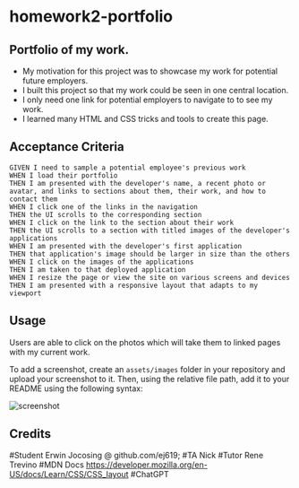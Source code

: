 # homework2-portfolio

## Portfolio of my work.

- My motivation for this project was to showcase my work for potential future employers.
- I built this project so that my work could be seen in one central location.
- I only need one link for potential employers to navigate to to see my work.
- I learned many HTML and CSS tricks and tools to create this page.

## Acceptance Criteria

    GIVEN I need to sample a potential employee's previous work
    WHEN I load their portfolio
    THEN I am presented with the developer's name, a recent photo or avatar, and links to sections about them, their work, and how to contact them
    WHEN I click one of the links in the navigation
    THEN the UI scrolls to the corresponding section
    WHEN I click on the link to the section about their work
    THEN the UI scrolls to a section with titled images of the developer's applications
    WHEN I am presented with the developer's first application
    THEN that application's image should be larger in size than the others
    WHEN I click on the images of the applications
    THEN I am taken to that deployed application
    WHEN I resize the page or view the site on various screens and devices
    THEN I am presented with a responsive layout that adapts to my viewport

## Usage

Users are able to click on the photos which will take them to linked pages with my current work.

To add a screenshot, create an `assets/images` folder in your repository and upload your screenshot to it. Then, using the relative file path, add it to your README using the following syntax:

![screenshot](./assets/css/images/ScreenShot)

## Credits

#Student Erwin Jocosing @ github.com/ej619; 
#TA Nick
#Tutor Rene Trevino
#MDN Docs https://developer.mozilla.org/en-US/docs/Learn/CSS/CSS_layout
#ChatGPT

